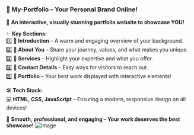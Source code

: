 ### **🌟 My-Portfolio – Your Personal Brand Online!**  

📌 **An interactive, visually stunning portfolio website to showcase YOU!**  

✨ **Key Sections:**  
1️⃣ **👋 Introduction** – A warm and engaging overview of your background.  
2️⃣ **📖 About You** – Share your journey, values, and what makes you unique.  
3️⃣ **💼 Services** – Highlight your expertise and what you offer.  
4️⃣ **📩 Contact Details** – Easy ways for visitors to reach out.  
5️⃣ **🎨 Portfolio** – Your best work displayed with interactive elements!  

🛠 **Tech Stack:**  
💻 **HTML, CSS, JavaScript** – Ensuring a modern, responsive design on all devices!  

🚀 **Smooth, professional, and engaging – Your work deserves the best showcase!**
![image](https://github.com/user-attachments/assets/f1d71015-0e83-4088-af36-74e6104fe7ce)
